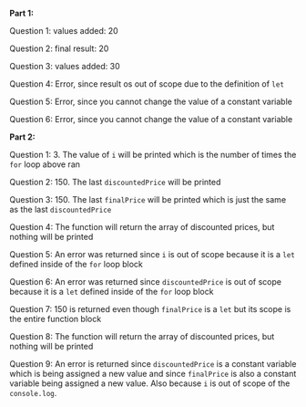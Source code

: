 **Part 1:**

Question 1: values added:  20

Question 2: final result:  20

Question 3: values added:  30

Question 4: Error, since result os out of scope due to the definition of `let`

Question 5: Error, since you cannot change the value of a constant variable

Question 6: Error, since you cannot change the value of a constant variable

**Part 2:**

Question 1: 3. The value of `i` will be printed which is the number of times the `for` loop above ran

Question 2: 150. The last `discountedPrice` will be printed

Question 3: 150. The last `finalPrice` will be printed which is just the same as the last `discountedPrice`

Question 4: The function will return the array of discounted prices, but nothing will be printed

Question 5: An error was returned since `i` is out of scope because it is a `let` defined inside of the `for` loop block

Question 6: An error was returned since `discountedPrice` is out of scope because it is a `let` defined inside of the `for` loop block

Question 7: 150 is returned even though `finalPrice` is a `let` but its scope is the entire function block

Question 8: The function will return the array of discounted prices, but nothing will be printed

Question 9: An error is returned since `discountedPrice` is a constant variable which is being assigned a new value and since `finalPrice` is also a constant variable being assigned a new value. Also because `i` is out of scope of the `console.log`.
